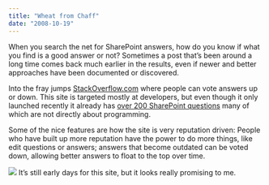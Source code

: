 ```yaml
---
title: "Wheat from Chaff"
date: "2008-10-19"
---
```


When you search the net for SharePoint answers, how do you know if what you find is a good answer or not? Sometimes a post that’s been around a long time comes back much earlier in the results, even if newer and better approaches have been documented or discovered.

Into the fray jumps [StackOverflow.com](http://stackoverflow.com "StackOverflow.com") where people can vote answers up or down. This site is targeted mostly at developers, but even though it only launched recently it already has [over 200 SharePoint questions](http://stackoverflow.com/questions/tagged?tagnames=sharepoint "SharePoint questions on StackOverflow.com") many of which are not directly about programming.

Some of the nice features are how the site is very reputation driven: People who have built up more reputation have the power to do more things, like edit questions or answers; answers that become outdated can be voted down, allowing better answers to float to the top over time.

[![](images/stackoverflow1.png)](http://stackoverflow.com/questions/tagged?tagnames=sharepoint) It’s still early days for this site, but it looks really promising to me.
